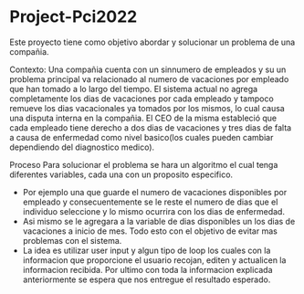 # Project-Pci2022

Este proyecto tiene como objetivo abordar y solucionar un problema de una compañia. 

Contexto: Una compañia cuenta con un sinnumero de empleados y su  un problema principal va relacionado al numero de vacaciones por empleado que han tomado a lo largo del tiempo. El sistema actual no agrega completamente los dias de vacaciones por cada empleado y tampoco remueve los dias vacacionales ya tomados por los mismos, lo cual causa una disputa interna en la compañia. El CEO de la misma estableció que cada empleado tiene derecho a dos dias de vacaciones y tres dias de falta a causa de enfermedad como nivel basico(los cuales pueden cambiar dependiendo del diagnostico medico). 

Proceso
Para solucionar el problema se hara un algoritmo el cual tenga diferentes variables, cada una con un proposito especifico. 
- Por ejemplo una que guarde el numero de vacaciones disponibles por empleado y consecuentemente se le reste el numero de dias que el individuo seleccione y lo mismo ocurrira con los dias de enfermedad. 
- Asi mismo se le agregara a la variable de dias disponibles un los dias de vacaciones a inicio de mes. Todo esto con el objetivo de evitar mas problemas con el sistema. 
- La idea es utilizar user input y algun tipo de loop los cuales con la informacion que proporcione el usuario recojan, editen y actualicen la informacion recibida. 
Por ultimo con toda la informacion explicada anteriormente se espera que nos entregue el resultado esperado. 
